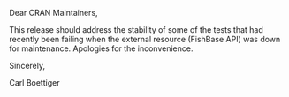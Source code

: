 Dear CRAN Maintainers,

This release should address the stability of some of the tests that had recently been failing when the external resource (FishBase API) was down for maintenance.  Apologies for the inconvenience. 

Sincerely,

Carl Boettiger